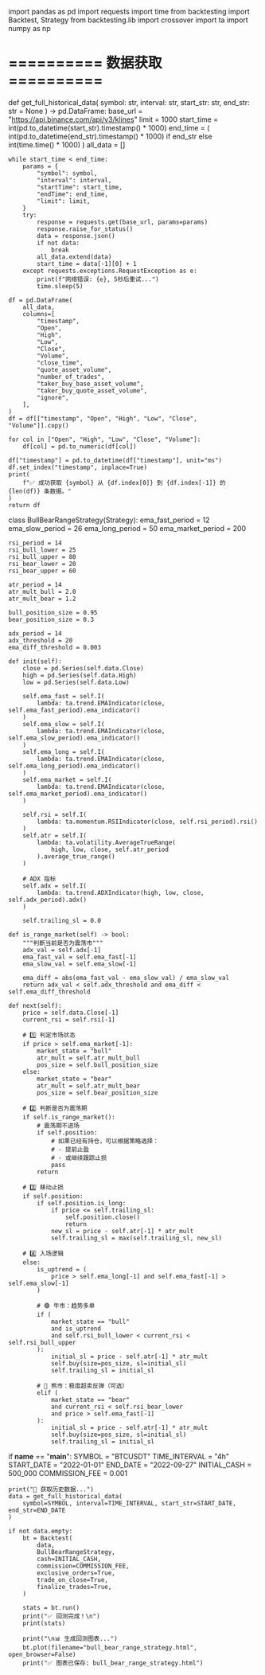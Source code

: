import pandas as pd
import requests
import time
from backtesting import Backtest, Strategy
from backtesting.lib import crossover
import ta
import numpy as np


# ========== 数据获取 ==========
def get_full_historical_data(
    symbol: str, interval: str, start_str: str, end_str: str = None
) -> pd.DataFrame:
    base_url = "https://api.binance.com/api/v3/klines"
    limit = 1000
    start_time = int(pd.to_datetime(start_str).timestamp() * 1000)
    end_time = (
        int(pd.to_datetime(end_str).timestamp() * 1000)
        if end_str
        else int(time.time() * 1000)
    )
    all_data = []

    while start_time < end_time:
        params = {
            "symbol": symbol,
            "interval": interval,
            "startTime": start_time,
            "endTime": end_time,
            "limit": limit,
        }
        try:
            response = requests.get(base_url, params=params)
            response.raise_for_status()
            data = response.json()
            if not data:
                break
            all_data.extend(data)
            start_time = data[-1][0] + 1
        except requests.exceptions.RequestException as e:
            print(f"网络错误: {e}, 5秒后重试...")
            time.sleep(5)

    df = pd.DataFrame(
        all_data,
        columns=[
            "timestamp",
            "Open",
            "High",
            "Low",
            "Close",
            "Volume",
            "close_time",
            "quote_asset_volume",
            "number_of_trades",
            "taker_buy_base_asset_volume",
            "taker_buy_quote_asset_volume",
            "ignore",
        ],
    )
    df = df[["timestamp", "Open", "High", "Low", "Close", "Volume"]].copy()

    for col in ["Open", "High", "Low", "Close", "Volume"]:
        df[col] = pd.to_numeric(df[col])

    df["timestamp"] = pd.to_datetime(df["timestamp"], unit="ms")
    df.set_index("timestamp", inplace=True)
    print(
        f"✅ 成功获取 {symbol} 从 {df.index[0]} 到 {df.index[-1]} 的 {len(df)} 条数据。"
    )
    return df

class BullBearRangeStrategy(Strategy):
    ema_fast_period = 12
    ema_slow_period = 26
    ema_long_period = 50
    ema_market_period = 200

    rsi_period = 14
    rsi_bull_lower = 25
    rsi_bull_upper = 80
    rsi_bear_lower = 20
    rsi_bear_upper = 60

    atr_period = 14
    atr_mult_bull = 2.0
    atr_mult_bear = 1.2

    bull_position_size = 0.95
    bear_position_size = 0.3

    adx_period = 14
    adx_threshold = 20
    ema_diff_threshold = 0.003

    def init(self):
        close = pd.Series(self.data.Close)
        high = pd.Series(self.data.High)
        low = pd.Series(self.data.Low)

        self.ema_fast = self.I(
            lambda: ta.trend.EMAIndicator(close, self.ema_fast_period).ema_indicator()
        )
        self.ema_slow = self.I(
            lambda: ta.trend.EMAIndicator(close, self.ema_slow_period).ema_indicator()
        )
        self.ema_long = self.I(
            lambda: ta.trend.EMAIndicator(close, self.ema_long_period).ema_indicator()
        )
        self.ema_market = self.I(
            lambda: ta.trend.EMAIndicator(close, self.ema_market_period).ema_indicator()
        )

        self.rsi = self.I(
            lambda: ta.momentum.RSIIndicator(close, self.rsi_period).rsi()
        )
        self.atr = self.I(
            lambda: ta.volatility.AverageTrueRange(
                high, low, close, self.atr_period
            ).average_true_range()
        )

        # ADX 指标
        self.adx = self.I(
            lambda: ta.trend.ADXIndicator(high, low, close, self.adx_period).adx()
        )

        self.trailing_sl = 0.0

    def is_range_market(self) -> bool:
        """判断当前是否为震荡市"""
        adx_val = self.adx[-1]
        ema_fast_val = self.ema_fast[-1]
        ema_slow_val = self.ema_slow[-1]

        ema_diff = abs(ema_fast_val - ema_slow_val) / ema_slow_val
        return adx_val < self.adx_threshold and ema_diff < self.ema_diff_threshold

    def next(self):
        price = self.data.Close[-1]
        current_rsi = self.rsi[-1]

        # 1️⃣ 判定市场状态
        if price > self.ema_market[-1]:
            market_state = "bull"
            atr_mult = self.atr_mult_bull
            pos_size = self.bull_position_size
        else:
            market_state = "bear"
            atr_mult = self.atr_mult_bear
            pos_size = self.bear_position_size

        # 2️⃣ 判断是否为震荡期
        if self.is_range_market():
            # 震荡期不进场
            if self.position:
                # 如果已经有持仓，可以根据策略选择：
                # - 提前止盈
                # - 或继续跟踪止损
                pass
            return

        # 3️⃣ 移动止损
        if self.position:
            if self.position.is_long:
                if price <= self.trailing_sl:
                    self.position.close()
                    return
                new_sl = price - self.atr[-1] * atr_mult
                self.trailing_sl = max(self.trailing_sl, new_sl)

        # 4️⃣ 入场逻辑
        else:
            is_uptrend = (
                price > self.ema_long[-1] and self.ema_fast[-1] > self.ema_slow[-1]
            )

            # 🟢 牛市：趋势多单
            if (
                market_state == "bull"
                and is_uptrend
                and self.rsi_bull_lower < current_rsi < self.rsi_bull_upper
            ):
                initial_sl = price - self.atr[-1] * atr_mult
                self.buy(size=pos_size, sl=initial_sl)
                self.trailing_sl = initial_sl

            # 🔴 熊市：极度超卖反弹（可选）
            elif (
                market_state == "bear"
                and current_rsi < self.rsi_bear_lower
                and price > self.ema_fast[-1]
            ):
                initial_sl = price - self.atr[-1] * atr_mult
                self.buy(size=pos_size, sl=initial_sl)
                self.trailing_sl = initial_sl


if __name__ == "__main__":
    SYMBOL = "BTCUSDT"
    TIME_INTERVAL = "4h"
    START_DATE = "2022-01-01"
    END_DATE = "2022-09-27"
    INITIAL_CASH = 500_000
    COMMISSION_FEE = 0.001

    print("📡 获取历史数据...")
    data = get_full_historical_data(
        symbol=SYMBOL, interval=TIME_INTERVAL, start_str=START_DATE, end_str=END_DATE
    )

    if not data.empty:
        bt = Backtest(
            data,
            BullBearRangeStrategy,
            cash=INITIAL_CASH,
            commission=COMMISSION_FEE,
            exclusive_orders=True,
            trade_on_close=True,
            finalize_trades=True,
        )

        stats = bt.run()
        print("✅ 回测完成！\n")
        print(stats)

        print("\n📊 生成回测图表...")
        bt.plot(filename="bull_bear_range_strategy.html", open_browser=False)
        print("✅ 图表已保存: bull_bear_range_strategy.html")
